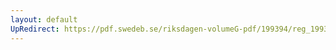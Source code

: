 ```yaml
---
layout: default
UpRedirect: https://pdf.swedeb.se/riksdagen-volumeG-pdf/199394/reg_199394/reg_199394_0504.pdf
---
```

